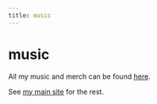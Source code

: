 ```yaml
---
title: music
---
```


# music

All my music and merch can be found [here](https://airportpeople.bandcamp.com/).

See [my main site](https://leontoddjohnson.com) for the rest.